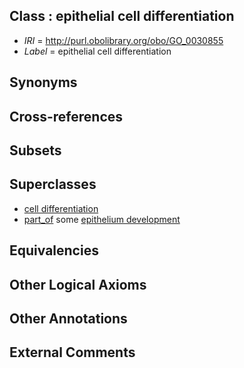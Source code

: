 
## Class : epithelial cell differentiation

 * *IRI* = http://purl.obolibrary.org/obo/GO_0030855
 * *Label* = epithelial cell differentiation

## Synonyms


## Cross-references


## Subsets


## Superclasses

 * [cell differentiation](../../GO/54/GO_0030154.md)
 * [part_of](../../BFO/50/BFO_0000050.md) some [epithelium development](../../GO/29/GO_0060429.md)

## Equivalencies


## Other Logical Axioms


## Other Annotations


## External Comments

